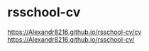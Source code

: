 # rsschool-cv
https://Alexandr8216.github.io/rsschool-cv/cv
https://Alexandr8216.github.io/rsschool-cv/